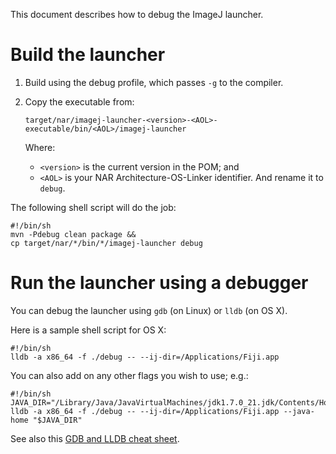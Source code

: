 This document describes how to debug the ImageJ launcher.

# Build the launcher

1.  Build using the debug profile, which passes `-g` to the compiler.

1.  Copy the executable from:
    ```
    target/nar/imagej-launcher-<version>-<AOL>-executable/bin/<AOL>/imagej-launcher
    ```
    Where:
    * `<version>` is the current version in the POM; and
    * `<AOL>` is your NAR Architecture-OS-Linker identifier.
    And rename it to `debug`.

The following shell script will do the job:
```shell
#!/bin/sh
mvn -Pdebug clean package &&
cp target/nar/*/bin/*/imagej-launcher debug
```

# Run the launcher using a debugger

You can debug the launcher using `gdb` (on Linux) or `lldb` (on OS X).

Here is a sample shell script for OS X:
```shell
#!/bin/sh
lldb -a x86_64 -f ./debug -- --ij-dir=/Applications/Fiji.app
```

You can also add on any other flags you wish to use; e.g.:
```shell
#!/bin/sh
JAVA_DIR="/Library/Java/JavaVirtualMachines/jdk1.7.0_21.jdk/Contents/Home"
lldb -a x86_64 -f ./debug -- --ij-dir=/Applications/Fiji.app --java-home "$JAVA_DIR"
```

See also this [GDB and LLDB cheat sheet](http://lldb.llvm.org/lldb-gdb.html).

